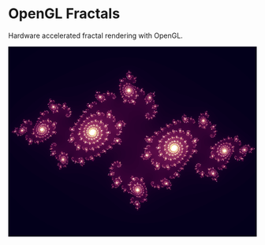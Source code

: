 # OpenGL Fractals

Hardware accelerated fractal rendering with OpenGL.

![Screenshot](https://github.com/westgardb/gl-fractals/blob/master/demo.png)
